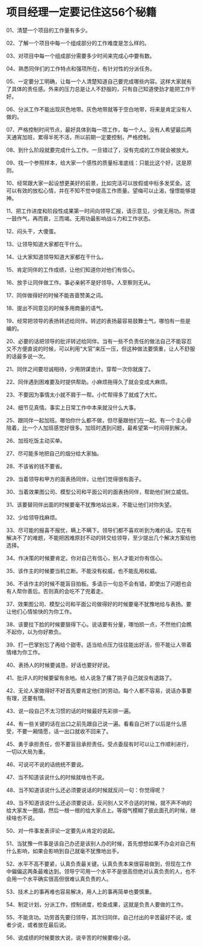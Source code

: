 # 项目经理一定要记住这56个秘籍

01、清楚一个项目的工作量有多少。

02、了解一个项目中每一个组成部分的工作难度是怎么样的。

03、对项目中每一个组成部分需要多少时间来完成心中要有数。

04、熟悉同伴们的工作特点和强项所在，有针对性的分派任务。

05、一定要分工明确，让每一个人清楚知道自己要完成哪些内容。这样大家就有了具体的责任感。外来的压力总是让人不舒服的，只有自己知道使劲才能把工作干好。

06、分派工作不能出现灰色地带。灰色地带就等于空白地带，将来是肯定没有人做的。

07、严格控制时间节点，最好具体到每一项工作，每一个人。没有人希望最后两天通宵加班，累得半死不活，所以前期一定要控制，严格控制。

08、到什么阶段就要完成什么工作。一旦错过了，没有完成的工作就会被放大。

09、找一个参照样本，给大家一个感性的质量标准底线：只能比这个好，这是原则。

10、经常跟大家一起设想更美好的前景，比如完活可以放假或中标多发奖金。这可以有效的放松心情，并在不知不觉中提高工作质量。望梅可以止渴，憧憬能够提神。

11、把工作进度和阶段性成果第一时间向领导汇报，请示意见，少做无用功。所谓一鼓作气，再而衰，三而竭。无用功最影响战斗力和工作状态。

12、闷头干，大傻蛋。

13、让领导知道大家都在干什么。

14、让大家知道领导知道大家都在干什么。

15、肯定同伴的工作成绩，让他们知道你对他们有信心。

16、放手让同伴做工作。事必亲躬不是好领导。人至察则无从。

17、同伴做得好的时候不能吝啬赞美之词。

18、提出不同意见的时候多用商量的语气。

19、经常把领导的表扬转述给同伴。转述的表扬最容易鼓舞士气，哪怕有一些是编的。

20、必要的话把领导的批评转述给同伴。当有一些不负责任的做法自己不能容忍又不方便直说的时候，可以利用“大官”来压一压，但这种做法要慎重，让人不舒服的话最多说一次。

21、同伴之间要坦诚相待，少用阴谋诡计。穿帮一次你就废了。

22、同伴遇到困难要及时提供帮助。小麻烦拖得久了就会变成大麻烦。

23、不要因为事情太小就不屑于一帮。小忙帮得多了就成了大忙。

24、细节见真情。事实上日常工作中本来就没什么大事。

25、跟同伴一起加班。哪怕你什么都不做，但尽量跟他们在一起。有一个主心骨陪着，比一个人加班感觉好很多。加班时遇到问题，最希望第一时间得到解决。

26、加班吃饭主动买单。

27、尽可能多地把自己的烟分给大家抽。

28、不该省的钱不要省。

29、当着领导和甲方的面表扬同伴，让他们觉得很有面子。

30、当着效果图公司、模型公司和平面公司的面表扬同伴，帮助他们树立威信。

31、该要替同伴出面的时候要毫不犹豫地站出来，不能让他们对你失望。

32、少给领导找麻烦。

33、尽可能的报喜不报忧，瞒上不瞒下。领导们都不喜欢听到为难的话。实在有解决不了的难题，不能把困难原封不动的转交给领导，至少提出几个解决方案给他选择。

34、作决策的时候要肯定。你对自己有信心，别人才能对你有信心。

35、该作主的时候要当机立断。不能没有权威，也不能乱用权威。

36、不该作主的时候不能盲目拍板。多请示一句总不会有错，即使出了问题也会有人帮你善后。否则真的会吃不了兜着走。

37、效果图公司、模型公司和平面公司做得好的时候要毫不犹豫地给与表扬。要让他们心情愉快的为你工作。

38、该要拉下脸的时候要狠得下心。说话要有分量，哪怕损一点，不然他们会瞧不起你，以为你好欺负。

39、打一巴掌别忘了再给个甜枣。适当给点压力往往能出好活，但不能让人带着情绪为你工作。

40、表扬人的时候要诚恳，好话也要好好说。

41、批评人的时候要留有余地。给人说急了撂了挑子自己就没有退路了。

42、无论人家做得好不好首先要肯定他们的劳动。每个人都不容易，说话办事要有理，还要有情。

43、说一段自己不太习惯的话的时候最好先彩排一遍。

44、有一些关键的话在出口之前先跟自己说一遍。看看自己听了以后是什么感受，不要一厢情愿，话一出口就收不回来了。

45、勇于承担责任，但不要盲目承担责任。受点委屈有时可以让工作顺利进行，一切以大局为重。

46、可说可不说的话统统不要说。

47、当不知道该说什么的时候就啥也不说。

48、当不知道该说什么还必须要说话的时候就反问一句：你觉得呢？

49、当不知道该说什么还必须要说话，反问别人又不合适的时候，就不声不响的给大家发一圈烟，然后一根一根的给大家点上。等烟气模糊了彼此面孔的时候，继续啥也不说。

50、对一件事发表评论一定要先从肯定的说起。

51、当犹豫一件事是该自己办还是该别人办的时候，首先想想如果不办会对自己有什么影响，如果会影响到自己就毫不犹豫地出手。

52、水平不高不要紧，认真负责最关键。认真负责本来很容易做到，但现在工作中偏偏这两条最难达到。领导宁可用一个水平不是很高但绝对认真负责的人，也不会用一个水平确实很高但很难认真负责的人。

53、技术上的事再难也容易解决，用人上的事再简单也要慎重。

54、制定计划，分派工作，控制进度，检查成果，这就是负责人要做的工作。

55、不能贪功。功劳首先要归领导，其次归同伴。自己付出的辛苦最好不说，或者少说，或者放在最后说。

56、说成绩的时候要放大说，说辛苦的时候要缩小说。